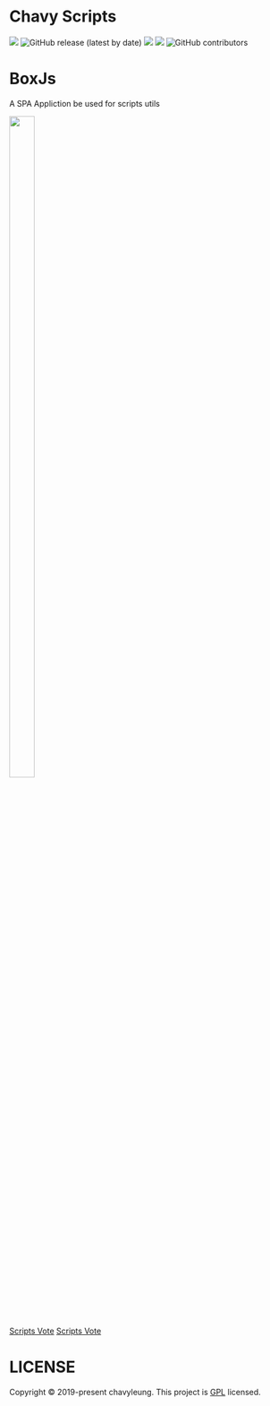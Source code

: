 # Chavy Scripts
![](https://img.shields.io/badge/license-GPL-blueviolet.svg)
![GitHub release (latest by date)](https://img.shields.io/github/v/release/chavyleung/scripts?color=%23c694ff)
![](https://badgen.net/github/stars/chavyleung/scripts)
![](https://tokei.rs/b1/github/chavyleung/scripts?category=code)
![GitHub contributors](https://img.shields.io/github/contributors/chavyleung/scripts)
# BoxJs
A SPA Appliction be used for scripts utils

<image src="https://github.com/chavyleung/scripts/blob/master/BoxJS.gif" width="30%" height="55%">

[Scripts Vote](https://t.me/chavyscripts)
[Scripts Vote](https://t.me/chavyscripts)

# LICENSE
Copyright © 2019-present chavyleung. This project is [GPL](https://github.com/chavyleung/scripts/blob/master/LICENSE) licensed.
